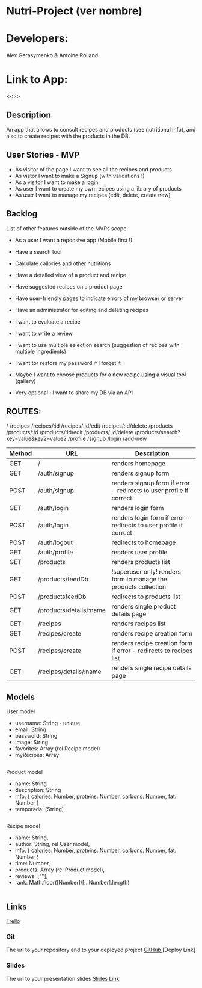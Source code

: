 # Nutri-Project (ver nombre)
# Developers: 
Alex Gerasymenko & Antoine Rolland
# Link to App: 
<<<Link>>>

## Description

An app that allows to consult recipes and products (see nutritional info), and also to create recipes with the
products in the DB. 
 
## User Stories - MVP

-  As visitor of the page I want to see all the recipes and products
-  As vistor I want to make a Signup (with validations !)
-  As a visitor I want to make a login
-  As user I want to create my own recipes using a library of products
-  As user I want to manage my recipes (edit, delete, create new)

## Backlog

List of other features outside of the MVPs scope

- As a user I want a reponsive app (Mobile first !)
- Have a search tool
- Calculate callories and other nutritions
- Have a detailed view of a product and recipe
- Have suggested recipes on a product page
- Have user-friendly pages to indicate errors of my browser or server

- Have an administrator for editing and deleting recipes

- I want to evaluate a recipe
- I want to write a review
- I want to use multiple selection search (suggestion of recipes with multiple ingredients)
- I want tor restore my password if I forget it

- Maybe I want to choose products for a new recipe using a visual tool (gallery)

- Very optional : I want to share my DB via an API


## ROUTES:

/
/recipes
/recipes/:id
/recipes/:id/edit
/recipes/:id/delete
/products
/products/:id
/products/:id/edit
/products/:id/delete
/products/search?key=value&key2=value2
/profile
/signup
/login
/add-new

|Method|URL|Description|
|---|---|---|
GET | / | renders homepage
GET | /auth/signup| renders signup form
POST | /auth/signup| renders signup form if error - redirects to user profile if correct
GET | /auth/login | renders login form
POST | /auth/login | renders login form if error - redirects to user profile if correct
POST | /auth/logout | redirects to homepage
GET | /auth/profile | renders user profile
GET | /products | renders products list
GET | /products/feedDb | !superuser only! renders form to manage the products collection
POST | /productsfeedDb | redirects to products list
GET | /products/details/:name | renders single product details page
GET | /recipes | renders recipes list
GET | /recipes/create | renders recipe creation form
POST | /recipes/create | renders recipe creation form if error - redirects to recipes list
GET | /recipes/details/:name | renders single recipe details page

## Models

User model
- username: String - unique
- email: String
- password: String
- image: String
- favorites: Array (rel Recipe model)
- myRecipes: Array 
```
```
Product model
- name: String
- description: String
- info: {
   calories: Number,
   proteins: Number,
   carbons: Number,
   fat: Number
   }
- temporada: [String]
```
```
Recipe model
- name: String,
- author: String, rel User model,
- info: {
   calories: Number,
   proteins: Number,
   carbons: Number,
   fat: Number
   }
- time: Number,
- products: Array (rel Product model),
- reviews: [""],
- rank: Math.floor([Number]/[...Number].length)
```
```
## Links
<a href="https://trello.com/b/B7PI9P6H/recipe-project"> Trello </a>

### Git
The url to your repository and to your deployed project
<a href="https://github.com/axellerose/nutri-project"> GitHub </a>
[Deploy Link]
### Slides
The url to your presentation slides
[Slides Link](http://slides.com)
```
